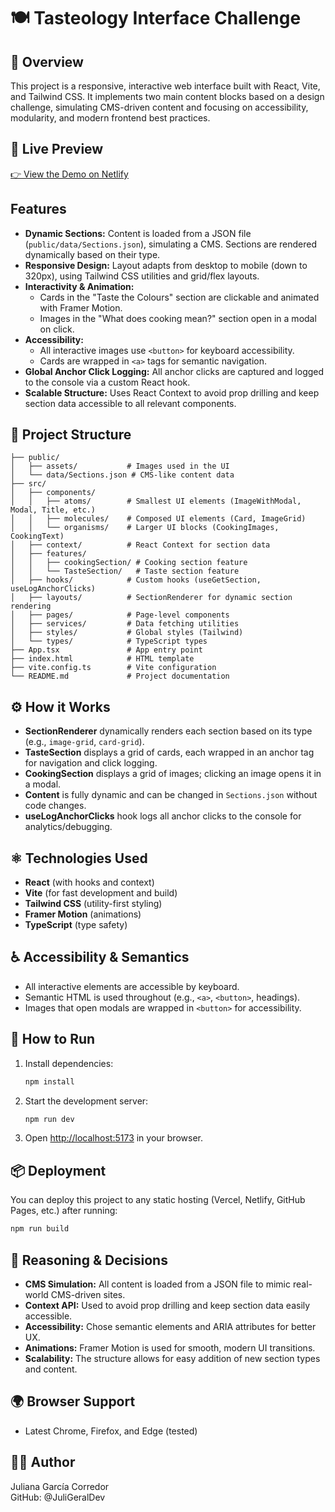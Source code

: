 # 🍽️ Tasteology Interface Challenge

## 📖 Overview
This project is a responsive, interactive web interface built with React, Vite, and Tailwind CSS. It implements two main content blocks based on a design challenge, simulating CMS-driven content and focusing on accessibility, modularity, and modern frontend best practices.

## 🔗 Live Preview

[👉 View the Demo on Netlify](https://tasteology-juligeraldev.netlify.app/)

## Features
- **Dynamic Sections:** Content is loaded from a JSON file (`public/data/Sections.json`), simulating a CMS. Sections are rendered dynamically based on their type.
- **Responsive Design:** Layout adapts from desktop to mobile (down to 320px), using Tailwind CSS utilities and grid/flex layouts.
- **Interactivity & Animation:**
  - Cards in the "Taste the Colours" section are clickable and animated with Framer Motion.
  - Images in the "What does cooking mean?" section open in a modal on click.
- **Accessibility:**
  - All interactive images use `<button>` for keyboard accessibility.
  - Cards are wrapped in `<a>` tags for semantic navigation.
- **Global Anchor Click Logging:** All anchor clicks are captured and logged to the console via a custom React hook.
- **Scalable Structure:** Uses React Context to avoid prop drilling and keep section data accessible to all relevant components.

## 📁 Project Structure
```
├── public/
│   ├── assets/           # Images used in the UI
│   └── data/Sections.json # CMS-like content data
├── src/
│   ├── components/
│   │   ├── atoms/        # Smallest UI elements (ImageWithModal, Modal, Title, etc.)
│   │   ├── molecules/    # Composed UI elements (Card, ImageGrid)
│   │   └── organisms/    # Larger UI blocks (CookingImages, CookingText)
│   ├── context/          # React Context for section data
│   ├── features/
│   │   ├── cookingSection/ # Cooking section feature
│   │   └── TasteSection/   # Taste section feature
│   ├── hooks/            # Custom hooks (useGetSection, useLogAnchorClicks)
│   ├── layouts/          # SectionRenderer for dynamic section rendering
│   ├── pages/            # Page-level components
│   ├── services/         # Data fetching utilities
│   ├── styles/           # Global styles (Tailwind)
│   └── types/            # TypeScript types
├── App.tsx               # App entry point
├── index.html            # HTML template
├── vite.config.ts        # Vite configuration
└── README.md             # Project documentation
```

## ⚙️ How it Works
- **SectionRenderer** dynamically renders each section based on its type (e.g., `image-grid`, `card-grid`).
- **TasteSection** displays a grid of cards, each wrapped in an anchor tag for navigation and click logging.
- **CookingSection** displays a grid of images; clicking an image opens it in a modal.
- **Content** is fully dynamic and can be changed in `Sections.json` without code changes.
- **useLogAnchorClicks** hook logs all anchor clicks to the console for analytics/debugging.

## ⚛️ Technologies Used
- **React** (with hooks and context)
- **Vite** (for fast development and build)
- **Tailwind CSS** (utility-first styling)
- **Framer Motion** (animations)
- **TypeScript** (type safety)

## ♿ Accessibility & Semantics
- All interactive elements are accessible by keyboard.
- Semantic HTML is used throughout (e.g., `<a>`, `<button>`, headings).
- Images that open modals are wrapped in `<button>` for accessibility.

## 🚀 How to Run
1. Install dependencies:
   ```sh
   npm install
   ```
2. Start the development server:
   ```sh
   npm run dev
   ```
3. Open [http://localhost:5173](http://localhost:5173) in your browser.

## 📦 Deployment
You can deploy this project to any static hosting (Vercel, Netlify, GitHub Pages, etc.) after running:
```sh
npm run build
```

## 🤔 Reasoning & Decisions
- **CMS Simulation:** All content is loaded from a JSON file to mimic real-world CMS-driven sites.
- **Context API:** Used to avoid prop drilling and keep section data easily accessible.
- **Accessibility:** Chose semantic elements and ARIA attributes for better UX.
- **Animations:** Framer Motion is used for smooth, modern UI transitions.
- **Scalability:** The structure allows for easy addition of new section types and content.


## 🌍 Browser Support
- Latest Chrome, Firefox, and Edge (tested)


## 👩‍💻 Author
Juliana García Corredor  
GitHub: @JuliGeralDev

